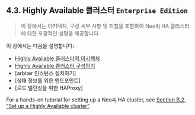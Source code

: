 ## 4.3. Highly Available 클러스터 `Enterprise Edition`
> 이 장에서는 아키텍처, 구성 세부 사항 및 지침을 포함하여 Neo4j HA 클러스터에 대한 포괄적인 설명을 제공합니다.

이 장에서는 다음을 설명합니다:

* [Highly Available 클러스터의 아키텍처](https://neo4j.com/docs/operations-manual/3.3/clustering/high-availability/architecture/)
* [Highly Available 클러스터 구성하기](https://neo4j.com/docs/operations-manual/3.3/clustering/high-availability/configuration/)
* [arbiter 인스턴스 설치하기]
* [상태 정보를 위한 엔드포인트]
* [로드 밸런싱을 위한 HAProxy]

For a hands-on tutorial for setting up a Neo4j HA cluster, see [Section B.2, “Set up a Highly Available cluster”](https://neo4j.com/docs/operations-manual/3.3/tutorial/highly-available-cluster/).
